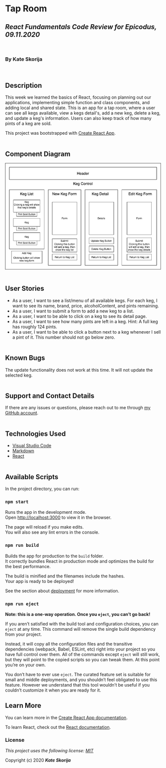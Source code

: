 # Tap Room 

## _React Fundamentals Code Review for Epicodus, 09.11.2020_
<br>

### By Kate Skorija
<br>

## Description

This week we learned the basics of React, focusing on planning out our applications, implementing simple function and class components, and adding local and shared state. This is an app for a tap room, where a user can see all kegs available, view a kegs detail's, add a new keg, delete a keg, and update a keg's information. Users can also keep track of how many pints of a keg are sold. 

This project was bootstrapped with [Create React App](https://github.com/facebook/create-react-app).
<br><br>

## Component Diagram

![Component Diagram](./public/taproom.png)
<br><br>

## User Stories

*  As a user, I want to see a list/menu of all available kegs. For each keg, I want to see its name, brand, price, alcoholContent, and pints remaining.
*  As a user, I want to submit a form to add a new keg to a list.
*  As a user, I want to be able to click on a keg to see its detail page.
*  As a user, I want to see how many pints are left in a keg. Hint: A full keg has roughly 124 pints.
*  As a user, I want to be able to click a button next to a keg whenever I sell a pint of it. This number should not go below zero.
<br><br>

## Known Bugs

The update functionality does not work at this time.  It will not update the selected keg. 
<br><br>

## Support and Contact Details

If there are any issues or questions, please reach out to me through [my GitHub account](https://github.com/kate-skorija).
<br><br>

## Technologies Used

*  [Visual Studio Code](https://code.visualstudio.com/)
*  [Markdown](https://daringfireball.net/projects/markdown/)
*  [React](https://reactjs.org/)
<br><br>

## Available Scripts

In the project directory, you can run:

### `npm start`

Runs the app in the development mode.<br />
Open [http://localhost:3000](http://localhost:3000) to view it in the browser.

The page will reload if you make edits.<br />
You will also see any lint errors in the console.

### `npm run build`

Builds the app for production to the `build` folder.<br />
It correctly bundles React in production mode and optimizes the build for the best performance.

The build is minified and the filenames include the hashes.<br />
Your app is ready to be deployed!

See the section about [deployment](https://facebook.github.io/create-react-app/docs/deployment) for more information.

### `npm run eject`

**Note: this is a one-way operation. Once you `eject`, you can’t go back!**

If you aren’t satisfied with the build tool and configuration choices, you can `eject` at any time. This command will remove the single build dependency from your project.

Instead, it will copy all the configuration files and the transitive dependencies (webpack, Babel, ESLint, etc) right into your project so you have full control over them. All of the commands except `eject` will still work, but they will point to the copied scripts so you can tweak them. At this point you’re on your own.

You don’t have to ever use `eject`. The curated feature set is suitable for small and middle deployments, and you shouldn’t feel obligated to use this feature. However we understand that this tool wouldn’t be useful if you couldn’t customize it when you are ready for it.

## Learn More

You can learn more in the [Create React App documentation](https://facebook.github.io/create-react-app/docs/getting-started).

To learn React, check out the [React documentation](https://reactjs.org/).


### License

*This project uses the following license: [MIT](https://opensource.org/licenses/MIT)*

Copyright (c) 2020 **_Kate Skorija_** 
